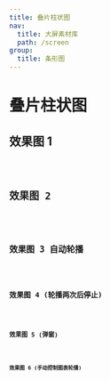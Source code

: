 ```yaml
---
title: 叠片柱状图
nav:
  title: 大屏素材库
  path: /screen
group:
  title: 条形图
---
```


# 叠片柱状图

## 效果图 1

<code src="../../../example/SliceBarDemo/demo1.tsx" background="#040727">

## 效果图 2

<code src="../../../example/SliceBarDemo/demo2.tsx" background="#040727">

## 效果图 3 自动轮播

<code src="../../../example/SliceBarDemo/demo3.tsx" background="#040727">

## 效果图 4 (轮播两次后停止)

<code src="../../../example/SliceBarDemo/demo4.tsx" background="#040727">

## 效果图 5 (弹窗)

<code src="../../../example/SliceBarDemo/demo5.tsx" background="#040727">

## 效果图 6 (手动控制图表轮播)

<code src="../../../example/SliceBarDemo/demo6.tsx" background="#040727">
